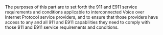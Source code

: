 The purposes of this part are to set forth the 911 and E911 service requirements and conditions applicable to interconnected Voice over Internet Protocol service providers, and to ensure that those providers have access to any and all 911 and E911 capabilities they need to comply with those 911 and E911 service requirements and conditions.

